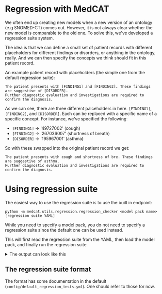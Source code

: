 # Regression with MedCAT

We often end up creating new models when a new version of an ontology (e.g SNOMED-CT) comes out.
However, it is not always clear whether the new model is comparable to the old one.
To solve this, we've developed a regression suite system.

The idea is that we can define a small set of patient records with different placeholders for different findings or disorders, or anything in the ontology, really.
And we can then specify the concepts we think should fit in this patient record.

An example patient record with placeholders (the simple one from the default regression suite):
```
The patient presents with [FINDING1] and [FINDING2]. These findings are suggestive of [DISORDER].
Further diagnostic evaluation and investigations are required to confirm the diagnosis.
```
As we can see, there are three different palceholders in here: `[FINDING1]`, `[FINDING2]`, and `[DISORDER]`.
Each can be replaced with a specific name of a specific concept.
For instance, we've specified the following:
 - `[FINDING1]` -> '49727002' (cough)
 - `[FINDING2]` -> '267036007' (shortness of breath)
 - `[DISORDER]` -> '195967001' (asthma)

So with these swapped into the original patient record we get:
```
The patient presents with cough and shortness of bre. These findings are suggestive of asthma.
Further diagnostic evaluation and investigations are required to confirm the diagnosis.
```

# Using regression suite

The easiest way to use the regression suite is to use the built in endpoint:
```
python -m medcat.utils.regression.regression_checker <model pack name> [regression suite YAML]
```
While you need to specify a model pack, you do not need to specify a regression suite since the default one can be used instead.

This will first read the regression suite from the YAML, then load the model pack, and finally run the regression suite.

<details><summary>The output can look like this</summary>
Output on the 2024-06 SNOMED-CT model on the first case in the default regression suite.

```
$ python -m medcat.utils.regression.regression_checker models/Snomed2024-06-gstt-trained_ae5b08e0fb5310b2.zip
Loading RegressionChecker from yaml: configs/default_regression_tests.yml
Loading model pack from file: models/Snomed2024-06-gstt-trained_ae5b08e0fb5310b2.zip
Checking the current status
100%|███████████████████████████████████████████████████████████████████████████████████████████████████████████████| 20/20 [00:10<00:00,  1.96it/s]
A total of 1 parts were kept track of within the group "ALL".
And a total of 756 (sub)cases were checked.
At the strictness level of Strictness.NORMAL (allowing ['FOUND_ANY_CHILD', 'BIGGER_SPAN_LEFT', 'SMALLER_SPAN', 'PARTIAL_OVERLAP', 'BIGGER_SPAN_BOTH', 'BIGGER_SPAN_RIGHT', 'FOUND_CHILD_PARTIAL', 'IDENTICAL']):
The number of total successful (sub) cases: 737 (97.49%)
The number of total failing (sub) cases   : 19 ( 2.51%)
IDENTICAL               :       730 (96.56%)
SMALLER_SPAN            :         2 ( 0.26%)
FOUND_ANY_CHILD         :         5 ( 0.66%)
FAIL                    :        19 ( 2.51%)
	Tested 'test-case-1' for a total of 756 cases:
		IDENTICAL               :       730 (96.56%)
		SMALLER_SPAN            :         2 ( 0.26%)
		FOUND_ANY_CHILD         :         5 ( 0.66%)
		FAIL                    :        19 ( 2.51%)
		Examples at Strictness.STRICTEST strictness
		With phrase: 'Description: Acute appendicitis\nCC: abdo [277 chars] d Nausea. He denied Diarrhea.\n'
			FOUND_ANY_CHILD for placeholder [FINDING1] with CUI '21522001' and name 'abdominal colic'
		With phrase: 'Description: Acute appendicitis\nCC: [FIN [273 chars] d Nausea. He denied Diarrhea.\n'
			SMALLER_SPAN for placeholder [FINDING1] with CUI '21522001' and name 'abdomen colic'
		With phrase: 'Description: Acute appendicitis\nCC: abdo [273 chars] d Nausea. He denied Diarrhea.\n'
			SMALLER_SPAN for placeholder [FINDING1] with CUI '21522001' and name 'abdomen colic'
		With phrase: 'Description: Acute appendicitis\nCC: abdo [293 chars] d Nausea. He denied Diarrhea.\n'
			FOUND_ANY_CHILD for placeholder [FINDING1] with CUI '21522001' and name 'abdominal colic finding'
		With phrase: 'Description: Acute appendicitis\nCC: [FIN [271 chars] d Nausea. He denied Diarrhea.\n'
			FAIL for placeholder [FINDING1] with CUI '21522001' and name 'abdomen pain'
		With phrase: 'Description: Acute appendicitis\nCC: [FIN [271 chars] d Nausea. He denied Diarrhea.\n'
			FAIL for placeholder [FINDING1] with CUI '21522001' and name 'colicky pain'
		With phrase: 'Description: Acute appendicitis\nCC: coli [271 chars] d Nausea. He denied Diarrhea.\n'
			FAIL for placeholder [FINDING1] with CUI '21522001' and name 'colicky pain'
		With phrase: 'Description: Acute appendicitis\nCC: coli [271 chars] d Nausea. He denied Diarrhea.\n'
			FAIL for placeholder [FINDING1] with CUI '21522001' and name 'colicky pain'
		With phrase: 'Description: Acute appendicitis\nCC: Abdo [291 chars] d Nausea. He denied Diarrhea.\n'
			FAIL for placeholder [FINDING3] with CUI '386661006' and name 'hyperthermia'
		With phrase: 'Description: Acute appendicitis\nCC: Abdo [295 chars] d Nausea. He denied Diarrhea.\n'
			FAIL for placeholder [FINDING3] with CUI '386661006' and name 'high temperature'
		With phrase: 'Description: Acute appendicitis\nCC: Abdo [295 chars] d Nausea. He denied Diarrhea.\n'
			FAIL for placeholder [FINDING3] with CUI '386661006' and name 'high temperature'
		With phrase: 'Description: Migraine with aura\nCC: Unil [340 chars] obia. He denied [NEGFINDING].\n'
			FAIL for placeholder [NEGFINDING] with CUI '386661006' and name 'hyperthermia'
			FAIL for placeholder [NEGFINDING] with CUI '386661006' and name 'high temperature'
		With phrase: 'Description: Acute appendicitis\nCC: Abdo [283 chars] usea. He denied [NEGFINDING].\n'
			FAIL for placeholder [NEGFINDING] with CUI '62315008' and name 'loose stools'
			FAIL for placeholder [NEGFINDING] with CUI '62315008' and name 'watery stool'
			FAIL for placeholder [NEGFINDING] with CUI '62315008' and name 'loose bowel movement'
			FOUND_ANY_CHILD for placeholder [NEGFINDING] with CUI '62315008' and name 'diarrhea symptom'
			FAIL for placeholder [NEGFINDING] with CUI '62315008' and name 'loose bowel motion'
			FAIL for placeholder [NEGFINDING] with CUI '62315008' and name 'loose bowel motions'
			FAIL for placeholder [NEGFINDING] with CUI '62315008' and name 'loose stool'
			FOUND_ANY_CHILD for placeholder [NEGFINDING] with CUI '62315008' and name 'diarrhea symptoms'
			FOUND_ANY_CHILD for placeholder [NEGFINDING] with CUI '62315008' and name 'diarrhea symptom finding'
			FAIL for placeholder [NEGFINDING] with CUI '62315008' and name 'watery stools'
		With phrase: 'Description: Epidemic vertigo\nCC: Severe [311 chars] usea. He denied [NEGFINDING].\n'
			FAIL for placeholder [NEGFINDING] with CUI '15188001' and name 'decreased hearing'
			FAIL for placeholder [NEGFINDING] with CUI '15188001' and name 'decreased hearing finding'
			FAIL for placeholder [NEGFINDING] with CUI '60862001' and name 'ringing in ear'
```

</details>

## The regression suite format

The format has some documentation in the default (`config/default_regression_tests.yml`).
One should refer to those for now.


